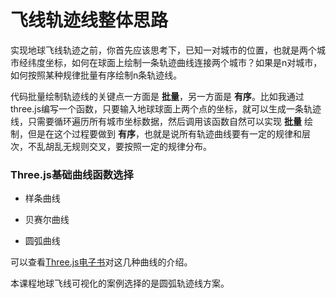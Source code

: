 # 飞线轨迹线整体思路

实现地球飞线轨迹之前，你首先应该思考下，已知一对城市的位置，也就是两个城市经纬度坐标，如何在球面上绘制一条轨迹曲线连接两个城市？如果是n对城市，如何按照某种规律批量有序绘制n条轨迹线。

代码批量绘制轨迹线的关键点一方面是 **批量**，另一方面是 **有序**。比如我通过three.js编写一个函数，只要输入地球球面上两个点的坐标，就可以生成一条轨迹线，只需要循环遍历所有城市坐标数据，然后调用该函数自然可以实现 **批量** 绘制，但是在这个过程要做到 **有序**，也就是说所有轨迹曲线要有一定的规律和层次，不乱胡乱无规则交叉，要按照一定的规律分布。

### Three.js基础曲线函数选择

- 样条曲线

- 贝赛尔曲线

- 圆弧曲线

可以查看[Three.js电子书](http://www.yanhuangxueyuan.com/Three.js/)对这几种曲线的介绍。

本课程地球飞线可视化的案例选择的是圆弧轨迹线方案。


